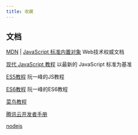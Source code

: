 ```yaml
---
title: 收藏
---
```

## 文档
[MDN](https://developer.mozilla.org/zh-CN/docs/Web) | [JavaScript 标准内置对象](https://developer.mozilla.org/zh-CN/docs/Web/JavaScript/Reference/Global_Objects) Web技术权威文档

[现代 JavaScript 教程](https://zh.javascript.info/) 以最新的 JavaScript 标准为基准

[ES5教程](https://wangdoc.com/javascript/) 阮一峰的JS教程

[ES6教程](https://wangdoc.com/es6/) 阮一峰的ES6教程

[菜鸟教程](https://www.runoob.com/)

[腾讯云开发者手册](https://cloud.tencent.com/developer/devdocs)

[nodejs](http://nodejs.cn/learn)